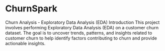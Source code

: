 # ChurnSpark
Churn Analysis - Exploratory Data Analysis (EDA) Introduction This project involves performing Exploratory Data Analysis (EDA) on a customer churn dataset. The goal is to uncover trends, patterns, and insights related to customer churn to help identify factors contributing to churn and provide actionable insights.
